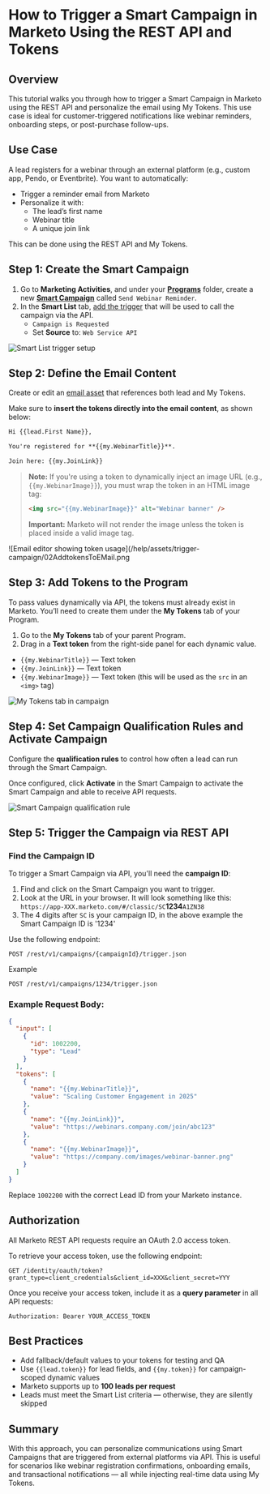 
# How to Trigger a Smart Campaign in Marketo Using the REST API and Tokens


## Overview

This tutorial walks you through how to trigger a Smart Campaign in Marketo using the REST API and personalize the email using My Tokens. This use case is ideal for customer-triggered notifications like webinar reminders, onboarding steps, or post-purchase follow-ups.

## Use Case

A lead registers for a webinar through an external platform (e.g., custom app, Pendo, or Eventbrite). You want to automatically:

- Trigger a reminder email from Marketo
- Personalize it with:
  - The lead’s first name
  - Webinar title
  - A unique join link

This can be done using the REST API and My Tokens.

## Step 1: Create the Smart Campaign

1. Go to **Marketing Activities**, and under your [**Programs**](https://experienceleague.adobe.com/en/docs/marketo/using/product-docs/core-marketo-concepts/programs/creating-programs/understanding-programs) folder, create a new [**Smart Campaign**](https://experienceleague.adobe.com/en/docs/marketo/using/product-docs/core-marketo-concepts/smart-campaigns/understanding-smart-campaigns) called `Send Webinar Reminder`.
2. In the **Smart List** tab, [add the trigger](https://experienceleague.adobe.com/en/docs/marketo/using/product-docs/core-marketo-concepts/smart-campaigns/creating-a-smart-campaign/define-smart-list-for-smart-campaign-trigger) that will be used to call the campaign via the API.
   - `Campaign is Requested`
   - Set **Source** to: `Web Service API`

![Smart List trigger setup](/help/assets/trigger-campaign/01CampaignIsRequested.png)

## Step 2: Define the Email Content

Create or edit an <a href="https://experienceleague.adobe.com/en/docs/marketo-developer/marketo/rest/assets/emails" target="_blank">email asset</a> that references both lead and My Tokens.

Make sure to **insert the tokens directly into the email content**, as shown below:

```html
Hi {{lead.First Name}},

You're registered for **{{my.WebinarTitle}}**.

Join here: {{my.JoinLink}}
```

> **Note:** If you're using a token to dynamically inject an image URL (e.g., `{{my.WebinarImage}}`), you must wrap the token in an HTML image tag:
>
> ```html
> <img src="{{my.WebinarImage}}" alt="Webinar banner" />
> ```
>
> **Important:** Marketo will not render the image unless the token is placed inside a valid image tag. 

![Email editor showing token usage](/help/assets/trigger-campaign/02AddtokensToEMail.png


## Step 3: Add Tokens to the Program
To pass values dynamically via API, the tokens must already exist in Marketo. You’ll need to create them under the **My Tokens** tab of your Program.

1. Go to the **My Tokens** tab of your parent Program.
2. Drag in a **Text token** from the right-side panel for each dynamic value.
  - `{{my.WebinarTitle}}` — Text token
  - `{{my.JoinLink}}` — Text token
  - `{{my.WebinarImage}}` — Text token (this will be used as the `src` in an `<img>` tag)

![My Tokens tab in campaign](/help/assets/trigger-campaign/03MyTokens.png)


## Step 4: Set Campaign Qualification Rules and Activate Campaign

Configure the **qualification rules** to control how often a lead can run through the Smart Campaign.

Once configured, click **Activate** in the Smart Campaign to activate the Smart Campaign and able to receive API requests.

![Smart Campaign qualification rule](https://experienceleague.adobe.com/en/docs/marketo/using/product-docs/core-marketo-concepts/smart-campaigns/using-smart-campaigns/media_1391fa7996ec631e24efbaa374bd5a65863eb6d4f.png?width=600&format=png&optimize=medium)



## Step 5: Trigger the Campaign via REST API


###  Find the Campaign ID

To trigger a Smart Campaign via API, you'll need the **campaign ID**:

1. Find and click on the Smart Campaign you want to trigger.
2. Look at the URL in your browser. It will look something like this: `https://app-XXX.marketo.com/#/classic/SC`**1234**`A1ZN38`
3. The 4 digits after `SC` is your campaign ID, in the above example the Smart Campaign ID is '1234'



Use the following endpoint:

```
POST /rest/v1/campaigns/{campaignId}/trigger.json
```

Example
```
POST /rest/v1/campaigns/1234/trigger.json
```


### Example Request Body:

```json
{
  "input": [
    {
      "id": 1002200,
      "type": "Lead"
    }
  ],
  "tokens": [
    {
      "name": "{{my.WebinarTitle}}",
      "value": "Scaling Customer Engagement in 2025"
    },
    {
      "name": "{{my.JoinLink}}",
      "value": "https://webinars.company.com/join/abc123"
    },
    {
      "name": "{{my.WebinarImage}}",
      "value": "https://company.com/images/webinar-banner.png"
    }
  ]
}
```

Replace `1002200` with the correct Lead ID from your Marketo instance.

## Authorization

All Marketo REST API requests require an OAuth 2.0 access token.

To retrieve your access token, use the following endpoint:

```
GET /identity/oauth/token?grant_type=client_credentials&client_id=XXX&client_secret=YYY
```

Once you receive your access token, include it as a **query parameter** in all API requests:

```
Authorization: Bearer YOUR_ACCESS_TOKEN
```

## Best Practices

- Add fallback/default values to your tokens for testing and QA
- Use `{{lead.token}}` for lead fields, and `{{my.token}}` for campaign-scoped dynamic values
- Marketo supports up to **100 leads per request**
- Leads must meet the Smart List criteria — otherwise, they are silently skipped

## Summary

With this approach, you can personalize communications using Smart Campaigns that are triggered from external platforms via API. This is useful for scenarios like webinar registration confirmations, onboarding emails, and transactional notifications — all while injecting real-time data using My Tokens.
